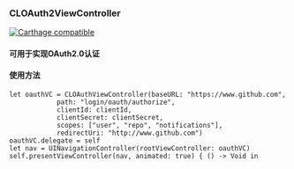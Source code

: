 ###  CLOAuth2ViewController
[![Carthage compatible](https://img.shields.io/badge/Carthage-compatible-4BC51D.svg?style=flat)](https://github.com/Carthage/Carthage)

####  可用于实现OAuth2.0认证

####  使用方法
~~~
let oauthVC = CLOAuthViewController(baseURL: "https://www.github.com",
            path: "login/oauth/authorize",
            clientId: clientId,
            clientSecret: clientSecret,
            scopes: ["user", "repo", "notifications"],
            redirectUri: "http://www.github.com")
oauthVC.delegate = self
let nav = UINavigationController(rootViewController: oauthVC)
self.presentViewController(nav, animated: true) { () -> Void in

        
~~~
